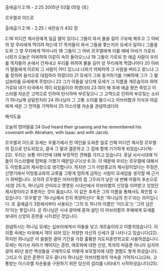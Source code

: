 출애굽기 2:16 - 2:25 
2005년 03월 05일 (토)

르우엘과 이드로



출애굽기 2:16 - 2:25 / 새찬송가 432 장


2:16 미디안 제사장에게 일곱 딸이 있더니 그들이 와서 물을 길어 구유에 채우고 그 아비의 양 무리에게 먹이려 하는데 17 목자들이 와서 그들을 쫓는지라 모세가 일어나 그들을 도와 그 양 무리에게 먹이니라 18 그들이 그 아비 르우엘에게 이를 때에 아비가 가로되 너희가 오늘은 어찌하여 이같이 속히 돌아오느냐 19 그들이 가로되 한 애굽 사람이 우리를 목자들의 손에서 건져내고 우리를 위하여 물을 길어 양 무리에게 먹였나이다 20 아비가 딸들에게 이르되 그 사람이 어디 있느냐 너희가 어찌하여 그 사람을 버리고 왔느냐 그를 청하여 음식으로 대접하라 하였더라 21 모세가 그와 동거하기를 기뻐하매 그가 그 딸 십보라를 모세에게 주었더니 22 그가 아들을 낳으매 모세가 그 이름을 게르솜이라 하여 가로되 내가 타국에서 객이 되었음이라 하였더라 23 여러 해 후에 애굽 왕은 죽었고 이스라엘 자손은 고역으로 인하여 탄식하며 부르짖으니 그 고역으로 인하여 부르짖는 소리가 하나님께 상달한지라 24 하나님이 그 고통 소리를 들으시고 아브라함과 이삭과 야곱에게 세운 그 언약을 기억하사 25 이스라엘 자손을 권념하셨더라

해석도움





오늘의 영어말씀 
24 God heard their groaning and he remembered his covenant with Abraham, with Isaac and with Jacob. 

르우엘과 이드로 
모세는 우물가에서 한 여인을 도와준 일로 인해 미디안 제사장 르우엘의 집으로 인도되었고, 결국 그 딸과 결혼하고 그 집에 함께 기거하게 되었습니다(16-22). 우리는 보통 미디안에 대해 부정적인 견해를 가지고 있습니다. 훗날 사사시대에 이들이 이스라엘에 핍박을 가했기 때문입니다(삿 6:3). 이 때문에 우리는 르우엘에 대해서도 이방종교의 제사장으로 생각합니다. 하지만 그가 이방종교의 제사장이었다는 주장은, 신명기에서 이방종교와의 교류를 그렇게 엄하게 금하는 사람이 모세임을 생각할 때 근거가 희박합니다. 오히려 르우엘은 아브라함의 첩 그두라가 낳은 네 번째 아들의 후손으로서(창 25:1), 하나님의 산이라고 명명된 시내산에서 아브라함의 신앙을 이어받고 있었던 제사장이라고 추론하는 것이 옳습니다. 이 같은 추측은 그의 이름을 통해서도 확인할 수 있습니다. '르우엘'은 '하나님께서 친히 목양하신다' 혹은 '하나님의 친구'라는 의미입니다. 또 출애굽기 3장에서부터 사용되는 '그의 또 하나의 이름인 '이드로'는 '그의 남은 자'라는 뜻입니다. 곧 하나님은 시내 광야에 묻혀 살던 이 아브라함의 후예에게 모세를 보내어 신앙의 훈련을 시키셨던 것입니다. 

권념하시는 하나님 
모세는 십보라에게서 아들을 낳고 게르솜이라고 이름지었습니다. 이 이름 속에는 타국에서 객이 되어 있는 처량한 자신의 신세가 잘 나타나고 있습니다(22). 하지만 하나님은 이 쓸쓸한 광야 기간을 가장 훌륭한 지도자훈련학교로 사용하셨습니다. 모세는 여기서 자아가 깨어지는 훈련, 여호와에 대한 신앙, 목자의 마음뿐 아니라 심지어 광야 40년 동안 백성들을 구체적으로 어떻게 보호할지에 대한 경험도 쌓게 하셨습니다. 그리고 이 같은 훈련이 모두 끝나자 하나님은 아브라함과의 약속을 기억하시고(24), 고통받는 이스라엘 자손들을 구원하기 위한 당신의 섭리를 나타내기 시작하셨습니다(25).